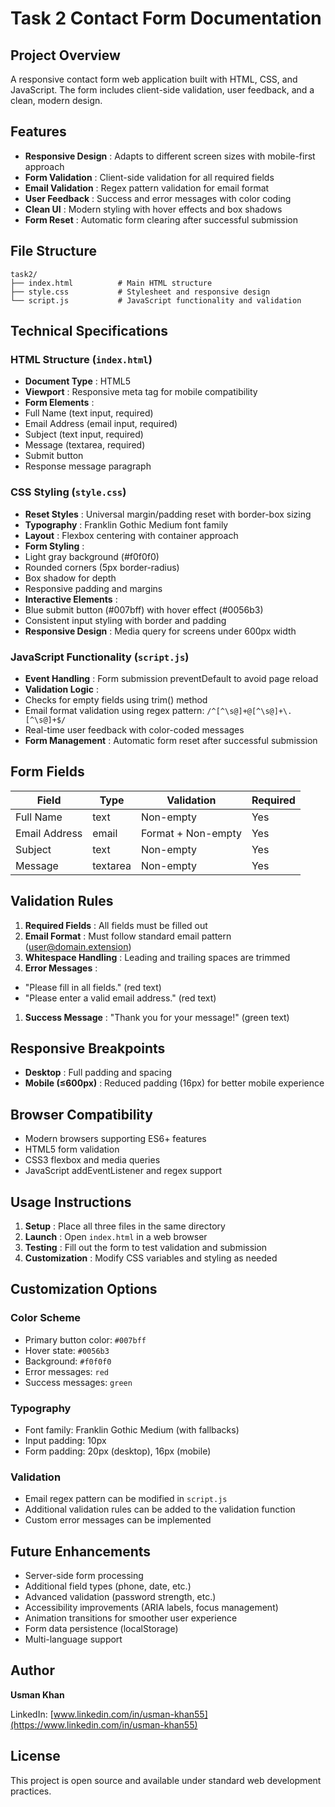 # Task 2 Contact Form Documentation

## Project Overview

A responsive contact form web application built with HTML, CSS, and JavaScript. The form includes client-side validation, user feedback, and a clean, modern design.

## Features

* **Responsive Design** : Adapts to different screen sizes with mobile-first approach
* **Form Validation** : Client-side validation for all required fields
* **Email Validation** : Regex pattern validation for email format
* **User Feedback** : Success and error messages with color coding
* **Clean UI** : Modern styling with hover effects and box shadows
* **Form Reset** : Automatic form clearing after successful submission

## File Structure

```
task2/
├── index.html          # Main HTML structure
├── style.css           # Stylesheet and responsive design
└── script.js           # JavaScript functionality and validation
```

## Technical Specifications

### HTML Structure (`index.html`)

* **Document Type** : HTML5
* **Viewport** : Responsive meta tag for mobile compatibility
* **Form Elements** :
* Full Name (text input, required)
* Email Address (email input, required)
* Subject (text input, required)
* Message (textarea, required)
* Submit button
* Response message paragraph

### CSS Styling (`style.css`)

* **Reset Styles** : Universal margin/padding reset with border-box sizing
* **Typography** : Franklin Gothic Medium font family
* **Layout** : Flexbox centering with container approach
* **Form Styling** :
* Light gray background (#f0f0f0)
* Rounded corners (5px border-radius)
* Box shadow for depth
* Responsive padding and margins
* **Interactive Elements** :
* Blue submit button (#007bff) with hover effect (#0056b3)
* Consistent input styling with border and padding
* **Responsive Design** : Media query for screens under 600px width

### JavaScript Functionality (`script.js`)

* **Event Handling** : Form submission preventDefault to avoid page reload
* **Validation Logic** :
* Checks for empty fields using trim() method
* Email format validation using regex pattern: `/^[^\s@]+@[^\s@]+\.[^\s@]+$/`
* Real-time user feedback with color-coded messages
* **Form Management** : Automatic form reset after successful submission

## Form Fields

| Field         | Type     | Validation         | Required |
| ------------- | -------- | ------------------ | -------- |
| Full Name     | text     | Non-empty          | Yes      |
| Email Address | email    | Format + Non-empty | Yes      |
| Subject       | text     | Non-empty          | Yes      |
| Message       | textarea | Non-empty          | Yes      |

## Validation Rules

1. **Required Fields** : All fields must be filled out
2. **Email Format** : Must follow standard email pattern (user@domain.extension)
3. **Whitespace Handling** : Leading and trailing spaces are trimmed
4. **Error Messages** :

* "Please fill in all fields." (red text)
* "Please enter a valid email address." (red text)

1. **Success Message** : "Thank you for your message!" (green text)

## Responsive Breakpoints

* **Desktop** : Full padding and spacing
* **Mobile (≤600px)** : Reduced padding (16px) for better mobile experience

## Browser Compatibility

* Modern browsers supporting ES6+ features
* HTML5 form validation
* CSS3 flexbox and media queries
* JavaScript addEventListener and regex support

## Usage Instructions

1. **Setup** : Place all three files in the same directory
2. **Launch** : Open `index.html` in a web browser
3. **Testing** : Fill out the form to test validation and submission
4. **Customization** : Modify CSS variables and styling as needed

## Customization Options

### Color Scheme

* Primary button color: `#007bff`
* Hover state: `#0056b3`
* Background: `#f0f0f0`
* Error messages: `red`
* Success messages: `green`

### Typography

* Font family: Franklin Gothic Medium (with fallbacks)
* Input padding: 10px
* Form padding: 20px (desktop), 16px (mobile)

### Validation

* Email regex pattern can be modified in `script.js`
* Additional validation rules can be added to the validation function
* Custom error messages can be implemented

## Future Enhancements

* Server-side form processing
* Additional field types (phone, date, etc.)
* Advanced validation (password strength, etc.)
* Accessibility improvements (ARIA labels, focus management)
* Animation transitions for smoother user experience
* Form data persistence (localStorage)
* Multi-language support

## Author

**Usman Khan**

LinkedIn: [www.linkedin.com/in/usman-khan55](https://www.linkedin.com/in/usman-khan55)

## License

This project is open source and available under standard web development practices.
